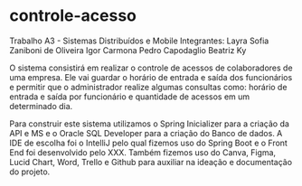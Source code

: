 # controle-acesso
Trabalho A3 - Sistemas Distribuídos e Mobile
Integrantes: 
Layra Sofia Zaniboni de Oliveira
Igor Carmona
Pedro Capodaglio
Beatriz Ky

O sistema consistirá em realizar o controle de acessos de colaboradores de uma empresa. Ele vai guardar o horário de entrada e saída dos funcionários e permitir que o administrador realize algumas consultas como: horário de entrada e saída por funcionário e quantidade de acessos em um determinado dia.

Para construir este sistema utilizamos o Spring Inicializer para a criação da API e MS e o Oracle SQL Developer para a criação do Banco de dados. A IDE de escolha foi o IntelliJ pelo qual fizemos uso do Spring Boot e o Front End foi desenvolvido pelo XXX. Também fizemos uso do Canva, Figma, Lucid Chart, Word, Trello e Github para auxiliar na ideação e documentação do projeto.
